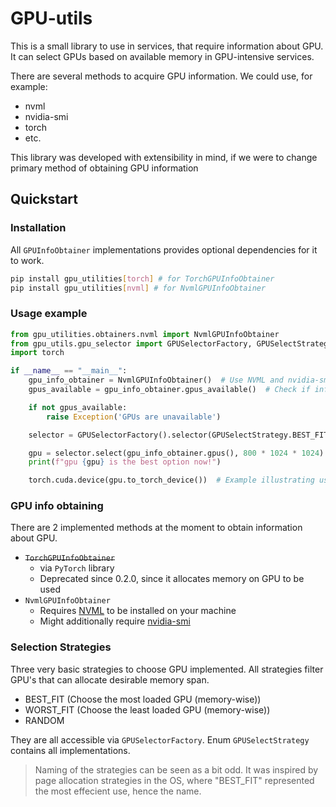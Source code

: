 # GPU-utils

This is a small library to use in services, that require information about GPU.
It can select GPUs based on available memory in GPU-intensive services.

There are several methods to acquire GPU information. We could use, for example: 

- nvml 
- nvidia-smi
- torch
- etc.

This library was developed with extensibility in mind, if we were to change primary method of obtaining GPU information 

## Quickstart 

### Installation

All `GPUInfoObtainer` implementations provides optional dependencies for it to work.

```bash
pip install gpu_utilities[torch] # for TorchGPUInfoObtainer
pip install gpu_utilities[nvml] # for NvmlGPUInfoObtainer
```

### Usage example 

```python
from gpu_utilities.obtainers.nvml import NvmlGPUInfoObtainer
from gpu_utils.gpu_selector import GPUSelectorFactory, GPUSelectStrategy
import torch

if __name__ == "__main__":
    gpu_info_obtainer = NvmlGPUInfoObtainer()  # Use NVML and nvidia-smi as GPU information provider
    gpus_available = gpu_info_obtainer.gpus_available()  # Check if information about GPU is available

    if not gpus_available:
        raise Exception('GPUs are unavailable')

    selector = GPUSelectorFactory().selector(GPUSelectStrategy.BEST_FIT)  # Create Selector for strategy BEST_FIT

    gpu = selector.select(gpu_info_obtainer.gpus(), 800 * 1024 * 1024)  # Sekect GPU that is able to allocate 800 MB according to strategy
    print(f"gpu {gpu} is the best option now!")

    torch.cuda.device(gpu.to_torch_device())  # Example illustrating usage in torch

```

### GPU info obtaining 

There are 2 implemented methods at the moment to obtain information about GPU.

- ~~`TorchGPUInfoObtainer`~~
    - via `PyTorch` library
    - Deprecated since 0.2.0, since it allocates memory on GPU to be used
- `NvmlGPUInfoObtainer`
    - Requires [NVML](https://developer.nvidia.com/nvidia-management-library-nvml) to be installed on your machine 
    - Might additionally require [nvidia-smi](https://developer.nvidia.com/nvidia-system-management-interface)


### Selection Strategies

Three very basic strategies to choose GPU implemented. All strategies filter GPU's that can allocate desirable memory span.

- BEST_FIT (Choose the most loaded GPU (memory-wise))
- WORST_FIT (Choose the least loaded GPU (memory-wise))
- RANDOM

They are all accessible via `GPUSelectorFactory`.
Enum `GPUSelectStrategy` contains all implementations.

> Naming of the strategies can be seen as a bit odd. It was inspired by page allocation strategies in the OS, where "BEST_FIT" represented the most effecient use, hence the name.
